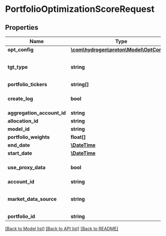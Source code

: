 # PortfolioOptimizationScoreRequest

## Properties
Name | Type | Description | Notes
------------ | ------------- | ------------- | -------------
**opt_config** | [**\com\hydrogen\proton\Model\OptConfig1**](OptConfig1.md) |  | [optional] 
**tgt_type** | **string** |  | [optional] [default to 'return']
**portfolio_tickers** | **string[]** |  | [optional] 
**create_log** | **bool** |  | [optional] [default to false]
**aggregation_account_id** | **string** |  | [optional] 
**allocation_id** | **string** |  | [optional] 
**model_id** | **string** |  | [optional] 
**portfolio_weights** | **float[]** |  | [optional] 
**end_date** | [**\DateTime**](\DateTime.md) |  | [optional] 
**start_date** | [**\DateTime**](\DateTime.md) |  | [optional] 
**use_proxy_data** | **bool** |  | [optional] [default to false]
**account_id** | **string** |  | [optional] 
**market_data_source** | **string** |  | [optional] [default to 'nucleus']
**portfolio_id** | **string** |  | [optional] 

[[Back to Model list]](../README.md#documentation-for-models) [[Back to API list]](../README.md#documentation-for-api-endpoints) [[Back to README]](../README.md)



